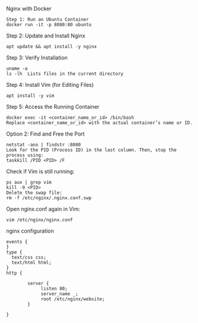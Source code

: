Nginx with Docker
```
Step 1: Run an Ubuntu Container
docker run -it -p 8080:80 ubuntu

```
Step 2: Update and Install Nginx

```
apt update && apt install -y nginx
```
Step 3: Verify Installation
```
uname -a
ls -lh  Lists files in the current directory
```

Step 4: Install Vim (for Editing Files)
```
apt install -y vim
```
Step 5: Access the Running Container
```
docker exec -it <container_name_or_id> /bin/bash
Replace <container_name_or_id> with the actual container’s name or ID.
```
Option 2: Find and Free the Port
```
netstat -ano | findstr :8080
Look for the PID (Process ID) in the last column. Then, stop the process using:
taskkill /PID <PID> /F
```
Check if Vim is still running:
```
ps aux | grep vim
kill -9 <PID>
Delete the swap file:
rm -f /etc/nginx/.nginx.conf.swp
```
Open nginx.conf again in Vim:
```
vim /etc/nginx/nginx.conf
```
nginx configuration
```
events {
}
type {
  text/css css;
  text/html html;
}
http {

        server {
             listen 80;
             server_name _;
             root /etc/nginx/website;
        }

}
```

